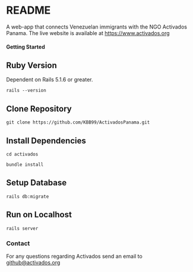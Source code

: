 # README

A web-app that connects Venezuelan immigrants with the NGO Activados Panama. The live website is available at https://www.activados.org

#### Getting Started


## Ruby Version
Dependent on Rails 5.1.6 or greater.

```shell
rails --version
```

## Clone Repository

```shell
git clone https://github.com/KBB99/ActivadosPanama.git
```

## Install Dependencies

```shell
cd activados
```

```shell
bundle install
```

## Setup Database

```shell
rails db:migrate
```

## Run on Localhost

```shell
rails server
```

### Contact

For any questions regarding Activados send an email to github@activados.org
